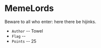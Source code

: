 # MemeLords
Beware to all who enter: here there be hijinks.

* `Author` -- Towel
* `Flag` -- 
* `Points` -- 25
